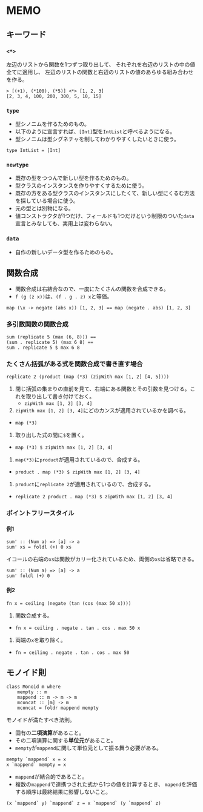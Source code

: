 # MEMO
## キーワード
### `<*>`
左辺のリストから関数を1つずつ取り出して、
それぞれを右辺のリストの中の値全てに適用し、
左辺のリストの関数と右辺のリストの値のあらゆる組み合わせを作る。
```
> [(+1), (*100), (*5)] <*> [1, 2, 3]
[2, 3, 4, 100, 200, 300, 5, 10, 15]
```

### `type`
* 型シノニムを作るためのもの。
* 以下のように宣言すれば、`[Int]`型を`IntList`と呼べるようになる。
* 型シノニムは型シグネチャを制してわかりやすくしたいときに使う。
```
type IntList = [Int]
```

### `newtype`
* 既存の型をつつんで新しい型を作るためのもの。
* 型クラスのインスタンスを作りやすくするために使う。
* 既存の方をある型クラスのインスタンスにしたくて、新しい型にくるむ方法を探している場合に使う。
* 元の型とは別物になる。
* 値コンストラクタが1つだけ、フィールドも1つだけという制限のついた`data`宣言とみなしても、実用上は変わらない。

### `data`
* 自作の新しいデータ型を作るためのもの。


## 関数合成
* 関数合成は右結合なので、一度にたくさんの関数を合成できる。
* `f (g (z x))`は、`(f . g . z) x`と等価。
```
map (\x -> negate (abs x)) [1, 2, 3] == map (negate . abs) [1, 2, 3]
```

### 多引数関数の関数合成
```
sum (replicate 5 (max (6, 8))) ==
(sum . replicate 5) (max 6 8) ==
sum . replicate 5 $ max 6 8
```

### たくさん括弧がある式を関数合成で書き直す場合
`replicate 2 (product (map (*3) (zipWith max [1, 2] [4, 5])))`
1. 閉じ括弧の集まりの直前を見て、右端にある関数とその引数を見つける。これを取り出して書き付けておく。
	* `zipWith max [1, 2] [3, 4]`
1. `zipWith max [1, 2] [3, 4]`にどのカンスが適用されているかを調べる。
  * `map (*3)`
1. 取り出した式の間に`$`を置く。
  * `map (*3) $ zipWith max [1, 2] [3, 4]`
1. `map(*3)`に`product`が適用されているので、合成する。
  * `product . map (*3) $ zipWith max [1, 2] [3, 4]`
1. `product`に`replicate 2`が適用されているので、合成する。
  * `replicate 2 product . map (*3) $ zipWith max [1, 2] [3, 4]`

### ポイントフリースタイル
#### 例1
```
sum' :: (Num a) => [a] -> a
sum' xs = foldl (+) 0 xs
```
イコールの右端の`xs`は関数がカリー化されているため、両側の`xs`は省略できる。
```
sum' :: (Num a) => [a] -> a
sum' foldl (+) 0
```
#### 例2
`fn x = ceiling (negate (tan (cos (max 50 x))))`
1. 関数合成する。
  * `fn x = ceiling . negate . tan . cos . max 50 x`
1. 両端の`x`を取り除く。
  * `fn = ceiling . negate . tan . cos . max 50`



## モノイド則
```
class Monoid m where
    mempty :: m
    mappend :: m -> m -> m
    mconcat :: [m] -> m
    mconcat = foldr mappend mempty
```
モノイドが満たすべき法則。
* 固有の**二項演算**があること。
* その二項演算に関する**単位元**があること。
* `mempty`が`mappend`に関して単位元として振る舞う必要がある。
```
mempty `mappend` x = x
x `mappend` mempty = x
```
* `mappend`が結合的であること。
* 複数の`mappend`で連携つされた式から1つの値を計算するとき、
`mapend`を評価する順序は最終結果に影響しないこと。
```
(x `mappend` y) `mappend` z = x `mappend` (y `mappend` z)
```
